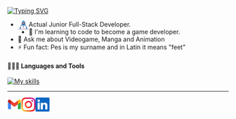 [![Typing SVG](https://readme-typing-svg.demolab.com?font=Fira+Code&weight=600&size=50&duration=2500&pause=50&color=17F700&background=000000&center=true&vCenter=true&multiline=true&random=false&width=1000&height=210&lines=Hello+World!;My+name+is+Andrea;Welcome+to+my+Readme)](https://git.io/typing-svg)

- <img height="20" width="25" align="left" alt="Dev" src="https://github.com/AndreaPes6/AndreaPes6/blob/main/Assets/Developer.gif" />Actual Junior Full-Stack Developer.
- 💫 I'm learning to code to become a game developer.
- 💬 Ask me about Videogame, Manga and Animation
- ⚡ Fun fact: Pes is my surname and in Latin it means "feet"
  

#### 👨🏻‍💻 Languages and Tools <br />
[![My skills](https://skillicons.dev/icons?i=js,html,css,cs,dotnet,git,github,nodejs,postman,react,redux,sass,ts,visualstudio,vscode,windows)](https://skillicons.dev)

---

<a href="mailto:pes.andrea@outlook.it">
  <img height="32" align="left" alt="Mail" src="https://github.com/AndreaPes6/AndreaPes6/blob/main/Assets/gmail.png" />
</a>

<a href="https://www.linkedin.com/in/andrea-pes-938845214/">
  <img height="32" align="left" alt="Instagram" src="https://github.com/AndreaPes6/AndreaPes6/blob/main/Assets/instagram.png" />
</a>

<a href="https://www.instagram.com/andrea__pes/">
  <img height="32" align="left" alt="Linkedin" src="https://github.com/AndreaPes6/AndreaPes6/blob/main/Assets/linkedin.png" />
</a>
